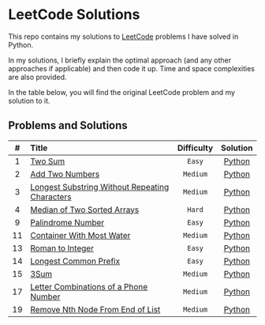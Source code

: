 # LeetCode Solutions

This repo contains my solutions to [LeetCode](https://leetcode.com/) problems I have solved in Python.

In my solutions, I briefly explain the optimal approach (and any other approaches if applicable) and then code it up. Time and space complexities are also provided.

In the table below, you will find the original LeetCode problem and my solution to it.

## Problems and Solutions

| # | Title | Difficulty | Solution |
| :-------------: | :------------- | :-------------: | :-------------: |
| 1 | [Two Sum](https://leetcode.com/problems/two-sum/) | `Easy` | [Python](python/0001-two-sum.py) |
| 2 | [Add Two Numbers](https://leetcode.com/problems/add-two-numbers/) | `Medium` | [Python](python/0002-add-two-numbers.py)|
| 3 | [Longest Substring Without Repeating Characters](https://leetcode.com/problems/longest-substring-without-repeating-characters/) | `Medium` | [Python](python/0003-longest-substring-without-repeating-characters.py)|
| 4 | [Median of Two Sorted Arrays](https://leetcode.com/problems/median-of-two-sorted-arrays/) | `Hard` | [Python](python/0004-median-of-two-sorted-arrays.py)|
| 9 | [Palindrome Number](https://leetcode.com/problems/palindrome-number/) | `Easy` | [Python](python/0009-palindrome-number.py)|
| 11 | [Container With Most Water](https://leetcode.com/problems/container-with-most-water/) | `Medium` | [Python](python/0011-container-with-most-water.py)|
| 13 | [Roman to Integer](https://leetcode.com/problems/roman-to-integer/) | `Easy` | [Python](python/0013-roman-to-integer.py)|
| 14 | [Longest Common Prefix](https://leetcode.com/problems/longest-common-prefix/) | `Easy` | [Python](python/0014-longest-common-prefix.py)|
| 15 | [3Sum](https://leetcode.com/problems/3sum/) | `Medium` | [Python](python/0015-3sum.py)|
| 17 | [Letter Combinations of a Phone Number](https://leetcode.com/problems/letter-combinations-of-a-phone-number/) | `Medium` | [Python](python/0017-letter-combinations-of-a-phone-number.py)|
| 19 | [Remove Nth Node From End of List](https://leetcode.com/problems/remove-nth-node-from-end-of-list/) | `Medium` | [Python](python/0019-remove-nth-node-from-end-of-list.py)|

